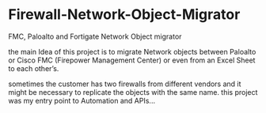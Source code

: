 # Firewall-Network-Object-Migrator
FMC, Paloalto and Fortigate Network Object migrator

the main Idea of this project is to migrate Network objects between Paloalto or Cisco FMC (Firepower Management Center) or even from an Excel Sheet to each other’s.

sometimes the customer has two firewalls from different vendors and it might be necessary to replicate the objects with the same name.
this project was my entry point to Automation and APIs...
